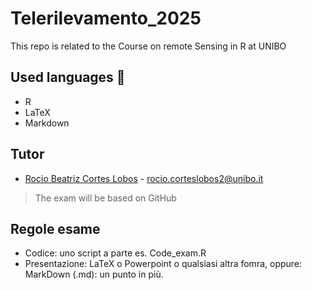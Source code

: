 # Telerilevamento_2025
This repo is related to the Course on remote Sensing in R at UNIBO

## Used languages 📖
+ R
+ LaTeX
+ Markdown

## Tutor
+  [Rocio Beatriz Cortes Lobos](https://www.unibo.it/sitoweb/rocio.corteslobos2) - rocio.corteslobos2@unibo.it

> The exam will be based on GitHub

## Regole esame
+ Codice: uno script a parte es. Code_exam.R
+ Presentazione: LaTeX o Powerpoint o qualsiasi altra fomra, oppure: MarkDown (.md): un punto in più.
